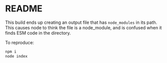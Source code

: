 # README

This build ends up creating an output file that has `node_modules` in its path. This causes node to think
the file is a node_module, and is confused when it finds ESM code in the directory.

To reproduce:

```bash
npm i
node index
```